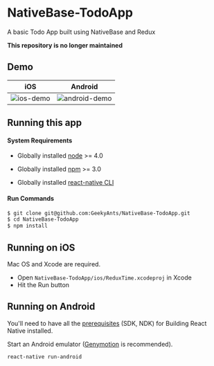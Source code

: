 # NativeBase-TodoApp
A basic Todo App built using NativeBase and Redux

**This repository is no longer maintained**


## Demo

iOS | Android
 :--:| :-----:
 ![ios-demo](/Screenshots/iOS.gif) | ![android-demo](/Screenshots/android.gif)
 

## Running this app

#### System Requirements

* Globally installed [node](https://nodejs.org/en/) >= 4.0

* Globally installed [npm](https://www.npmjs.org/) >= 3.0

* Globally installed [react-native CLI](https://facebook.github.io/react-native/docs/getting-started.html)


#### Run Commands

```sh
$ git clone git@github.com:GeekyAnts/NativeBase-TodoApp.git
$ cd NativeBase-TodoApp
$ npm install
```

## Running on iOS

Mac OS and Xcode are required.
- Open `NativeBase-TodoApp/ios/ReduxTime.xcodeproj` in Xcode
- Hit the Run button


## Running on Android
You'll need to have all the [prerequisites](https://github.com/facebook/react-native/tree/master/ReactAndroid#prerequisites) (SDK, NDK) for Building React Native installed.

Start an Android emulator ([Genymotion](https://www.genymotion.com/) is recommended).

```sh
react-native run-android
```
